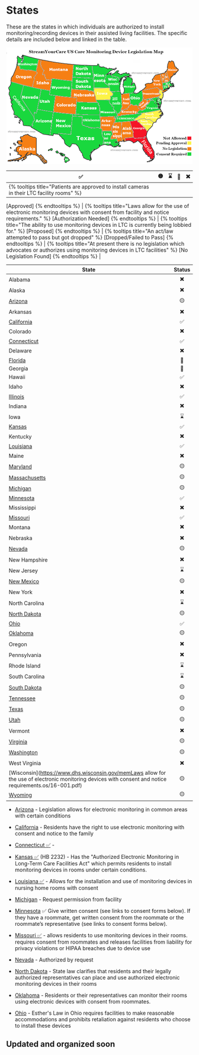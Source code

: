 # States
These are the states in which individuals are authorized to install monitoring/recording devices in their assisted living facilities. The specific details are included below and linked in the table.

![US Monitoring Device Regulations](../../../img/monitoringUS.png)


| ✅ | 🟡 | ⌛ | 🚫 | ✖️ |
|---|---|---|---|---|
| {% tooltips title="Patients are approved to install cameras in their LTC facility rooms" %}
[Approved]
{% endtooltips %} |  {% tooltips title="Laws allow for the use of electronic monitoring devices with consent from facility and notice requirements." %}
[Authorization Needed]
{% endtooltips %} |  {% tooltips title="The ability to use monitoring devices in LTC is currently being lobbied for." %}
[Proposed]
{% endtooltips %} | {% tooltips title="An act/law attempted to pass but got dropped" %}
[Dropped/Failed to Pass]
{% endtooltips %} |  {% tooltips title="At present there is no legislation which advocates or authorizes using monitoring devices in LTC facilities" %}
[No Legislation Found]
{% endtooltips %} |




| State | Status |
|---|:---:|
| Alabama |✖️|
| Alaska |✖️|
| [Arizona](https://des.az.gov/sites/default/files/media/DDD_Provider_Manual_Chapter_42_Electronic_Monitoring_in_Program_Sites.pdf) |🟡|
| Arkansas |✖️|
| [California](https://healthworkforce.ucsf.edu/remote-monitoring-technology-long-term-care)  | ✅ |
| Colorado |✖️|
| [Connecticut](https://portal.ct.gov/ltcop/resident-technology-and-camera-use-in-long-term-care) |✅| 
| Delaware |✖️|
| [Florida](https://www.forddean.com/blog/2023/04/new-bill-could-allow-electronic-monitoring-devices-in-florida-long-term-care-facilities/) |🚫|
| Georgia |🚫|
| Hawaii |✅|
| Idaho |✖️|
| [Illinois](https://ilaging.illinois.gov/content/dam/soi/en/web/aging/programs/ltcombudsman/documents/electronic-monitoring-presentation.pdf) |✅|
| Indiana |✖️|
| Iowa |⌛|
| [Kansas](https://kslegislature.org/li_2018/b2017_18/measures/documents/summary_hb_2232_2018.pdf) | ✅ |
| Kentucky |✖️|
| [Louisiana](https://ldh.la.gov/assets/medicaid/hss/docs/NH/NF_VirtualVisitationAct596_12142018.pdf) | ✅ |
| Maine |✖️|
| [Maryland](https://health.maryland.gov/ohcq/docs/Reports/149report.pdf) |🟡|
| [Massachusetts](https://www.mass.gov/doc/doc-468-electronic-monitoring-program/download) |🟡|
| [Michigan](https://www.legislature.mi.gov/documents/2001-2002/billanalysis/House/htm/2001-HLA-5603-s.htm) |🟡|
| [Minnesota](https://www.health.state.mn.us/facilities/regulation/emonitoring/index.html) |✅|
| Mississippi |✖️|
| [Missouri](https://documents.house.mo.gov/billtracking/bills201/hlrbillspdf/3240H.02I.pdf) |✅|
| Montana |✖️|
| Nebraska |✖️|
| [Nevada](https://www.leg.state.nv.us/App/NELIS/REL/82nd2023/Bill/9916/Overview) |🟡|
| New Hampshire |✖️|
| New Jersey |⌛|
| [New Mexico](https://www.nmlegis.gov/sessions/04%20Regular/final/SB0401.html) |🟡|
| New York |✖️|
| North Carolina |⌛|
| [North Dakota](https://legiscan.com/ND/bill/SB2113/2019) |🟡|
| [Ohio](https://aging.ohio.gov/care-and-living/get-help/get-an-advocate/esthers-law) | ✅ |
| [Oklahoma](https://law.justia.com/codes/oklahoma/2020/title-63/section-63-1-1953-5/) |🟡|
| Oregon |✖️|
| Pennsylvania |✖️|
| Rhode Island |⌛|
| South Carolina |⌛|
| [South Dakota](https://sdlegislature.gov/Session/Bill/10353/62123) |🟡|
| [Tennessee](https://wapp.capitol.tn.gov/apps/BillInfo/Default.aspx?BillNumber=SB2695&ga=111) |🟡|
| [Texas](https://www.hhs.texas.gov/sites/default/files/documents/laws-regulations/forms/0065/0065.pdf) |🟡|
| [Utah](https://le.utah.gov/~2016/bills/hbillint/HB0124.htm) |🟡|
| Vermont |✖️|
| [Virginia](https://register.dls.virginia.gov/details.aspx?id=7163) |🟡|
| [Washington](https://apps.leg.wa.gov/WAC/default.aspx?cite=388-97) |🟡|
| West Virginia |✖️|
| [Wisconsin](https://www.dhs.wisconsin.gov/memLaws allow for the use of electronic monitoring devices with consent and notice requirements.os/16-001.pdf) |🟡|
| [Wyoming](https://health.wyo.gov/aging/hls/electronic-monitoring-of-long-term-care/) |🟡|


- [Arizona](https://des.az.gov/sites/default/files/Chapter%2042%20Electronic%20Monitoring%20Surveillance%20System%20In%20Program%20Sites%20Final%2005.01.15.pdf) - Legislation allows for electronic monitoring in common areas with certain conditions

- [California](https://healthworkforce.ucsf.edu/remote-monitoring-technology-long-term-care) - Residents have the right to use electronic monitoring with consent and notice to the family

- [Connecticut ✅](https://portal.ct.gov/ltcop/resident-technology-and-camera-use-in-long-term-care) -  

- [Kansas ✅](https://kslegislature.org/li_2018/b2017_18/measures/documents/summary_hb_2232_2018.pdf) (HB 2232) - Has the "Authorized Electronic Monitoring in Long-Term Care Facilities Act" which permits residents to install monitoring devices in rooms under certain conditions.

- [Louisiana ✅](https://ldh.la.gov/assets/medicaid/hss/docs/NH/NF_VirtualVisitationAct596_12142018.pdf) - Allows for the installation and use of monitoring devices in nursing home rooms with consent

- [Michigan](https://www.legislature.mi.gov/documents/2001-2002/billanalysis/House/htm/2001-HLA-5603-s.htm) - Request permission from facility

- [Minnesota](https://www.health.state.mn.us/facilities/regulation/emonitoring/index.html) ✅
Give written consent (see links to consent forms below).
If they have a roommate, get written consent from the roommate or the roommate’s representative (see links to consent forms below).

- [Missouri ✅](https://documents.house.mo.gov/billtracking/bills201/hlrbillspdf/3240H.02I.pdf) - allows residents to use monitoring devices in their rooms. requires consent from roommates and releases facilities from liability for privacy violations or HIPAA breaches due to device use 

- [Nevada](https://ltc.health.mo.gov/wp-content/uploads/sites/18/2020/08/Guidance-for-LTC-Facilities-Regarding-Electronic-Monitoring-Device-Placement.pdf) - Authorized by request

- [North Dakota](https://legiscan.com/ND/bill/SB2113/2019+-) - State law clarifies that residents and their legally authorized representatives can place and use authorized electronic monitoring devices in their rooms

- [Oklahoma](https://law.justia.com/codes/oklahoma/2020/title-63/section-63-1-1953-5/) - Residents or their representatives can monitor their rooms using electronic devices with consent from roommates.

- [Ohio](https://aging.ohio.gov/care-and-living/get-help/get-an-advocate/esthers-law) - Esther's Law in Ohio requires facilities to make reasonable accommodations and prohibits retaliation against residents who choose to install these devices

## Updated and organized soon

